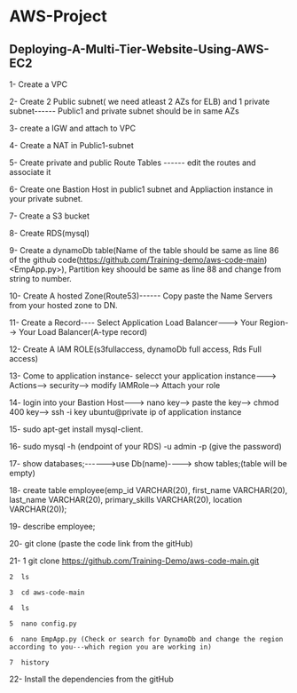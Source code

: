 # AWS-Project

## Deploying-A-Multi-Tier-Website-Using-AWS-EC2

1- Create a VPC

2- Create 2 Public subnet( we need atleast 2 AZs for ELB) and 1 private subnet------ Public1 and private subnet should be in same AZs

3- create a IGW and attach to VPC

4- Create a NAT in Public1-subnet

5- Create private and public Route Tables ------ edit the routes and associate it

6- Create one Bastion Host in public1 subnet and Appliaction instance in your private subnet.

7- Create a S3 bucket

8- Create RDS(mysql)

9- Create a dynamoDb table(Name of the table should be same as line 86 of the github code(https://github.com/Training-demo/aws-code-main)<EmpApp.py>), Partition key shoould be same as line 88 and change from string to number.

10- Create A hosted Zone(Route53)------ Copy paste the Name Servers from your hosted zone to DN.

11- Create a Record---- Select Application Load Balancer---> Your Region--> Your Load Balancer(A-type record)

12- Create A IAM ROLE(s3fullaccess, dynamoDb full access, Rds Full access)

13- Come to application instance- selecct your application instance---> Actions--> security--> modify IAMRole--> Attach your role

14- login into your Bastion Host---> nano key--> paste the key--> chmod 400 key--> ssh -i key ubuntu@private ip of application instance

15- sudo apt-get install mysql-client.

16- sudo mysql -h (endpoint of your RDS) -u admin -p (give the password)

17- show databases;------>use Db(name)----> show tables;(table will be empty)

18- create table employee(emp_id VARCHAR(20), first_name VARCHAR(20), last_name VARCHAR(20), primary_skills VARCHAR(20), location VARCHAR(20));

19- describe employee;

20- git clone (paste the code link from the gitHub)

21- 1 git clone https://github.com/Training-Demo/aws-code-main.git

    2  ls
    
    3  cd aws-code-main
    
    4  ls
    
    5  nano config.py
    
    6  nano EmpApp.py (Check or search for DynamoDb and change the region according to you---which region you are working in)
    
    7  history
    
22- Install the dependencies from the gitHub


